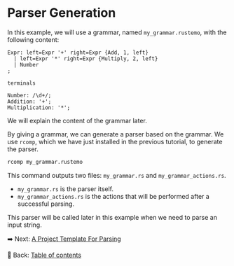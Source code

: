 # Parser Generation

In this example, we will use a grammar, named `my_grammar.rustemo`, with the following content:

```text
Expr: left=Expr '+' right=Expr {Add, 1, left}
  | left=Expr '*' right=Expr {Multiply, 2, left}
  | Number
;

terminals

Number: /\d+/;
Addition: '+';
Multiplication: '*';
```

We will explain the content of the grammar later.

By giving a grammar, we can generate a parser based on the grammar.
We use `rcomp`, which we have just installed in the previous tutorial, to generate the parser.

```sh
rcomp my_grammar.rustemo
```

This command outputs two files: `my_grammar.rs` and `my_grammar_actions.rs`.

* `my_grammar.rs` is the parser itself.
* `my_grammar_actions.rs` is the actions that will be performed after a successful parsing.

This parser will be called later in this example when we need to parse an input string.

:arrow_right:  Next: [A Project Template For Parsing](./a_project_template_for_parsing.md)

:blue_book: Back: [Table of contents](./../README.md)
